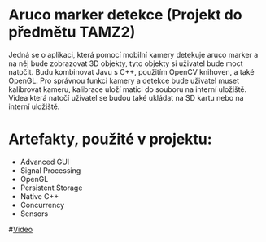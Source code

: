 # Aruco marker detekce (Projekt do předmětu TAMZ2) 

Jedná se o aplikaci, která pomocí mobilní kamery detekuje aruco marker a na něj bude zobrazovat 3D objekty, tyto objekty si uživatel bude moct natočit. Budu kombinovat Javu s C++, použitím OpenCV knihoven, a také OpenGL. Pro správnou funkci kamery a detekce bude uživatel muset kalibrovat kameru, kalibrace uloží matici do souboru na interní uložiště. Videa která natočí uživatel se budou také ukládat na SD kartu nebo na interní uložiště.

# Artefakty, použité v projektu:

- Advanced GUI
- Signal Processing
- OpenGL
- Persistent Storage 
- Native C++
- Concurrency 
- Sensors

#[Video](https://youtu.be/g2e24wbrACc)
